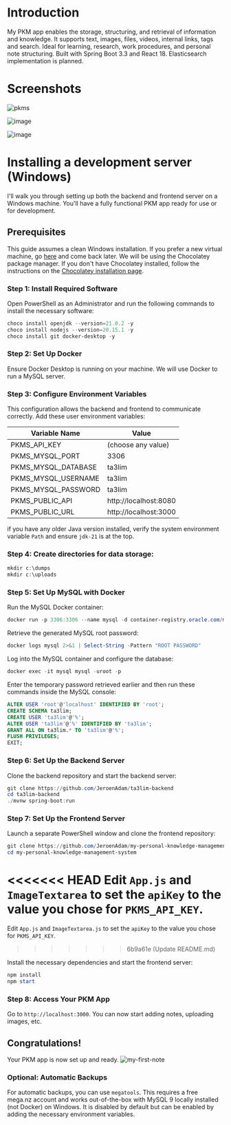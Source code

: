 # Introduction

My PKM app enables the storage, structuring, and retrieval of information and knowledge. It supports text, images, files, videos, internal links, tags and search. Ideal for learning, research, work procedures, and personal note structuring. Built with Spring Boot 3.3 and React 18. Elasticsearch implementation is planned.

# Screenshots
 
![pkms](https://github.com/user-attachments/assets/addaff38-5217-4da2-abe2-160d287270c7)
  
 
    
![image](https://github.com/user-attachments/assets/60354985-52b5-4040-93eb-a172805e9949)
 
  
![image](https://github.com/user-attachments/assets/99c0c40c-20dd-42cf-bb17-23a78f8fc886)
 
 

# Installing a development server (Windows)

I'll walk you through setting up both the backend and frontend server on a Windows machine.
You'll have a fully functional PKM app ready for use or for development.

## Prerequisites

This guide assumes a clean Windows installation. If you prefer a new virtual machine, go [here](https://github.com/JeroenAdam/New-VM-for-development) and come back later. We will be using the Chocolatey package manager. If you don't have Chocolatey installed, follow the instructions on the [Chocolatey installation page](https://chocolatey.org/install).

### Step 1: Install Required Software

Open PowerShell as an Administrator and run the following commands to install the necessary software:

```powershell
choco install openjdk --version=21.0.2 -y
choco install nodejs --version=20.15.1 -y
choco install git docker-desktop -y
```

### Step 2: Set Up Docker

Ensure Docker Desktop is running on your machine. We will use Docker to run a MySQL server.

### Step 3: Configure Environment Variables

This configuration allows the backend and frontend to communicate correctly. Add these user environment variables:

| Variable Name           | Value                      |
|-------------------------|----------------------------|
| PKMS_API_KEY            | (choose any value)         |
| PKMS_MYSQL_PORT         | 3306                       |
| PKMS_MYSQL_DATABASE     | ta3lim                     |
| PKMS_MYSQL_USERNAME     | ta3lim                     |
| PKMS_MYSQL_PASSWORD     | ta3lim                     |
| PKMS_PUBLIC_API         | http://localhost:8080      |
| PKMS_PUBLIC_URL         | http://localhost:3000      |

if you have any older Java version installed, verify the system environment variable `Path` and ensure `jdk-21` is at the top. 

### Step 4: Create directories for data storage:

```powershell
mkdir c:\dumps
mkdir c:\uploads
```

### Step 5: Set Up MySQL with Docker

Run the MySQL Docker container:

```powershell
docker run -p 3306:3306 --name mysql -d container-registry.oracle.com/mysql/community-server:9.0 --character-set-server=utf8mb4
```

Retrieve the generated MySQL root password:

```powershell
docker logs mysql 2>&1 | Select-String -Pattern "ROOT PASSWORD"
```

Log into the MySQL container and configure the database:

```powershell
docker exec -it mysql mysql -uroot -p
```

Enter the temporary password retrieved earlier and then run these commands inside the MySQL console:

```sql
ALTER USER 'root'@'localhost' IDENTIFIED BY 'root';
CREATE SCHEMA ta3lim;
CREATE USER 'ta3lim'@'%';
ALTER USER 'ta3lim'@'%' IDENTIFIED BY 'ta3lim';
GRANT ALL ON ta3lim.* TO 'ta3lim'@'%';
FLUSH PRIVILEGES;
EXIT;
```

### Step 6: Set Up the Backend Server

Clone the backend repository and start the backend server:

```powershell
git clone https://github.com/JeroenAdam/ta3lim-backend
cd ta3lim-backend
./mvnw spring-boot:run
```

### Step 7: Set Up the Frontend Server

Launch a separate PowerShell window and clone the frontend repository:

```powershell
git clone https://github.com/JeroenAdam/my-personal-knowledge-management-system
cd my-personal-knowledge-management-system
```

<<<<<<< HEAD
Edit `App.js` and `ImageTextarea` to set the `apiKey` to the value you chose for `PKMS_API_KEY`.
=======
Edit `App.js` and `ImageTextarea.js` to set the `apiKey` to the value you chose for `PKMS_API_KEY`.
>>>>>>> 6b9a61e (Update README.md)

Install the necessary dependencies and start the frontend server:

```powershell
npm install
npm start
```

### Step 8: Access Your PKM App

Go to `http://localhost:3000`. You can now start adding notes, uploading images, etc.


## Congratulations!

Your PKM app is now set up and ready.
![my-first-note](https://github.com/user-attachments/assets/b744911f-afc4-4df9-9ca8-d14066332fb3)

### Optional: Automatic Backups

For automatic backups, you can use `megatools`. This requires a free mega.nz account and works out-of-the-box with MySQL 9 locally installed (not Docker) on Windows. It is disabled by default but can be enabled by adding the necessary environment variables.
